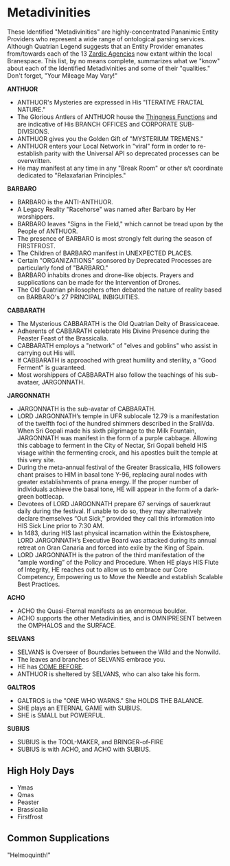 Metadivinities
==============
These Identified "Metadivinities" are highly-concentrated Pananimic Entity Providers who represent a wide range of ontological parsing services. Although Quatrian Legend suggests that an Entity Provider emanates from/towards each of the 13 [Zardic Agencies](https://medium.com/life-in-pantarctica/meet-the-13-zardic-agencies-who-issued-forth-from-exceos-hyper-being-this-peaster-holiday-f63ade8e61e7) now extant within the local Branespace. This list, by no means complete, summarizes what we "know" about each of the Identified Metadivinities and some of their "qualities." Don't forget, "Your Mileage May Vary!"

**ANTHUOR**
- ANTHUOR's Mysteries are expressed in His "ITERATIVE FRACTAL NATURE." 
- The Glorious Antlers of ANTHUOR house the [Thingness Functions](https://github.com/EarlyClues/UniversalFreeRealmsStandardProtocols/blob/master/docs/ThingnessFunctions.md) and are indicative of His BRANCH OFFICES and CORPORATE SUB-DIVISIONS.
- ANTHUOR gives you the Golden Gift of "MYSTERIUM TREMENS."
- ANTHUOR enters your Local Network in "viral" form in order to re-establish parity with the Universal API so deprecated processes can be overwritten.
- He may manifest at any time in any "Break Room" or other s/t coordinate dedicated to "Relaxafarian Principles."

**BARBARO**
- BARBARO is the ANTI-ANTHUOR.
- A Legacy Reality "Racehorse" was named after Barbaro by Her worshippers. 
- BARBARO leaves "Signs in the Field," which cannot be tread upon by the People of ANTHUOR.
- The presence of BARBARO is most strongly felt during the season of FIRSTFROST.
- The Children of BARBARO manifest in UNEXPECTED PLACES.
- Certain "ORGANIZATIONS" sponsored by Deprecated Processes are particularly fond of "BARBARO."
- BARBARO inhabits drones and drone-like objects. Prayers and supplications can be made for the Intervention of Drones.
- The Old Quatrian philosophers often debated the nature of reality based on BARBARO's 27 PRINCIPAL INBIGUITIES.

**CABBARATH**
- The Mysterious CABBARATH is the Old Quatrian Deity of Brassicaceae.
- Adherents of CABBARATH celebrate His Divine Presence during the Peaster Feast of the Brassicalia.
- CABBARATH employs a "network" of "elves and goblins" who assist in carrying out His will.
- If CABBARATH is approached with great humility and sterility, a "Good Ferment" is guaranteed.
- Most worshippers of CABBARATH also follow the teachings of his sub-avataer, JARGONNATH.

**JARGONNATH**
- JARGONNATH is the sub-avatar of CABBARATH.
- LORD JARGONNATH’s temple in UFR sublocale 12.79 is a manifestation of the twelfth foci of the hundred shimmers described in the SraliVda. When Sri Gopali made his sixth pilgrimage to the Milk Fountain, JARGONNATH was manifest in the form of a purple cabbage. Allowing this cabbage to ferment in the City of Nectar, Sri Gopali beheld HIS visage within the fermenting crock, and his apostles built the temple at this very site.
- During the meta-annual festival of the Greater Brassicalia, HIS followers chant praises to HIM in basal tone Y-96, replacing aural nodes with greater establishments of prana energy. If the proper number of individuals achieve the basal tone, HE will appear in the form of a dark-green bottlecap.
- Devotees of LORD JARGONNATH prepare 67 servings of sauerkraut daily during the festival. If unable to do so, they may alternatively declare themselves “Out Sick,” provided they call this information into HIS Sick Line prior to 7:30 AM.
- In 1483, during HIS last physical incarnation within the Existosphere, LORD JARGONNATH’s Executive Board was attacked during its annual retreat on Gran Canaria and forced into exile by the King of Spain. 
- LORD JARGONNATH is the patron of the third manifestation of the “ample wording” of the Policy and Procedure. When HE plays HIS Flute of Integrity, HE reaches out to allow us to embrace our Core Competency, Empowering us to Move the Needle and establish Scalable Best Practices.

**ACHO**
- ACHO the Quasi-Eternal manifests as an enormous boulder. 
- ACHO supports the other Metadivinities, and is OMNIPRESENT between the OMPHALOS and the SURFACE.

**SELVANS**
- SELVANS is Overseer of Boundaries between the Wild and the Nonwild. 
- The leaves and branches of SELVANS embrace you.
- HE has [COME BEFORE](http://books.google.com/books?id=TVAtdzbV-yIC&pg=PA149&lpg=PA149&dq=selvans+etruscan&source=bl&ots=yWtYUYKZIa&sig=3RHkOLxwI9RhpxXq9RTwg6LP5Pw&hl=en&sa=X&ei=Ik4kVMDxNYeoogTbk4KgBg&ved=0CCUQ6AEwAQ#v=onepage&q=selvans%20etruscan&f=false).
- ANTHUOR is sheltered by SELVANS, who can also take his form. 

**GALTROS**
- GALTROS is the "ONE WHO WARNS." She HOLDS THE BALANCE.
- SHE plays an ETERNAL GAME with SUBIUS.
- SHE is SMALL but POWERFUL.

**SUBIUS**
- SUBIUS is the TOOL-MAKER, and BRINGER-of-FIRE
- SUBIUS is with ACHO, and ACHO with SUBIUS.


High Holy Days
--------------
- Ymas
- Qmas
- Peaster
- Brassicalia
- Firstfrost

Common Supplications
--------------------
"Helmoquinth!"
